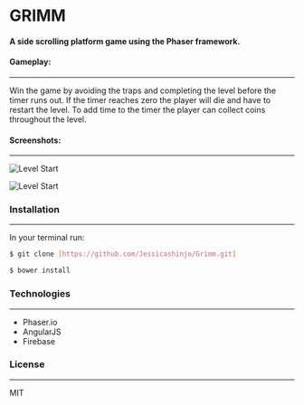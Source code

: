 # GRIMM
#### A side scrolling platform game using the Phaser framework.
#### Gameplay:
---
Win the game by avoiding the traps and completing the level before the timer runs out. If the timer reaches zero the player will die and have to restart the level. To add time to the timer the player can collect coins throughout the level.

#### Screenshots:
---
![Level Start](http://res.cloudinary.com/jessicasa/image/upload/v1468086650/Screen_Shot_2016-07-06_at_2.05.24_PM_ymgtmz.png)

![Level Start](http://res.cloudinary.com/jessicasa/image/upload/v1468086669/Screen_Shot_2016-07-06_at_2.09.32_PM_uo3ugj.png)

### Installation
---
In your terminal run:
```sh
$ git clone [https://github.com/Jessicashinjo/Grimm.git]
```
```sh
$ bower install
```

### Technologies
---
  - Phaser.io
  - AngularJS
  - Firebase

### License
---

MIT
